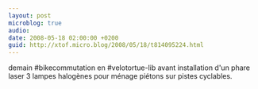 ```yaml
---
layout: post
microblog: true
audio: 
date: 2008-05-18 02:00:00 +0200
guid: http://xtof.micro.blog/2008/05/18/t814095224.html
---
```

demain #bikecommutation en #velotortue-lib avant installation d'un phare laser 3 lampes halogènes pour ménage piétons sur pistes cyclables.
